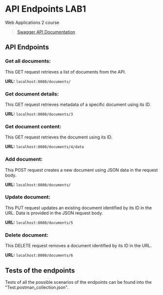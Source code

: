 # API Endpoints LAB1 
Web Applications 2 course

> [Swagger API Documentation](http://localhost:8081/swagger-ui.html)

## API Endpoints

### Get all documents:
This GET request retrieves a list of documents from the API.

**URL:** `localhost:8080/documents/`

### Get document details:
This GET request retrieves metadata of a specific document using its ID.

**URL:** `localhost:8080/documents/3`

### Get document content:
This GET request retrieves the document using its ID.

**URL:** `localhost:8080/documents/4/data`

### Add document:
This POST request creates a new document using JSON data in the request body.

**URL:** `localhost:8080/documents/`

### Update document:
This PUT request updates an existing document identified by its ID in the URL. Data is provided in the JSON request body.

**URL:** `localhost:8080/documents/5`

### Delete document:
This DELETE request removes a document identified by its ID in the URL.

**URL:** `localhost:8080/documents/6`

## Tests of the endpoints
Tests of all the possible scenarios of the endpoints can be found into the "Test.postman_collection.json".

